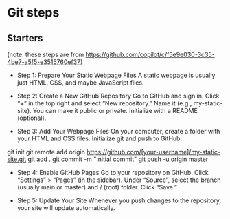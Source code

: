 # Git steps

## Starters

(note: these steps are from https://github.com/copilot/c/f5e9e030-3c35-4be7-a5f5-e3515760ef37)

- Step 1: Prepare Your Static Webpage Files
A static webpage is usually just HTML, CSS, and maybe JavaScript files.

- Step 2: Create a New GitHub Repository
Go to GitHub and sign in.
Click “+” in the top right and select “New repository.”
Name it (e.g., my-static-site). You can make it public or private.
Initialize with a README (optional).

- Step 3: Add Your Webpage Files
On your computer, create a folder with your HTML and CSS files.
Initialize git and push to GitHub:

git init
git remote add origin https://github.com/[your-username]/my-static-site.git
git add .
git commit -m "Initial commit"
git push -u origin master

- Step 4: Enable GitHub Pages
Go to your repository on GitHub.
Click “Settings” > “Pages” (in the sidebar).
Under “Source”, select the branch (usually main or master) and / (root) folder.
Click “Save.”

- Step 5: Update Your Site
Whenever you push changes to the repository, your site will update automatically.

